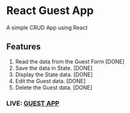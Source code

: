 # React Guest App

A simple CRUD App using React

## Features

1. Read the data from the Guest Form [DONE]
2. Save the data in State. [DONE]
3. Display the State data. [DONE]
4. Edit the Guest data. [DONE]
5. Delete the Guest data. [DONE]

### LIVE: [GUEST APP](https://mayank-react-guestapp.netlify.com/)
